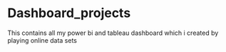 # Dashboard_projects
This contains all my power bi and tableau dashboard which i created by playing online data sets
